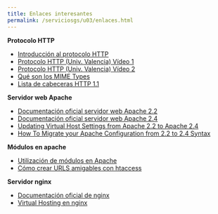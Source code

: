 ```yaml
---
title: Enlaces interesantes
permalink: /serviciosgs/u03/enlaces.html
---
```


**Protocolo HTTP**

* [Introducción al protocolo HTTP](https://github.com/josedom24/serviciosgs_doc/raw/master/web/doc/Tema10_HTTP.pdf)
* [Protocolo HTTP (Univ. Valencia) Vídeo 1](https://www.youtube.com/watch?v=wHXRmq75N_Y) 
* [Protocolo HTTP (Univ. Valencia) Vídeo 2](https://www.youtube.com/watch?v=CPUbmKc3rtM)
* [Qué son los MIME Types](http://www.webtaller.com/maletin/articulos/que-son-mime-types.php)
* [Lista de cabeceras HTTP 1.1](https://en.wikipedia.org/wiki/List_of_HTTP_header_fields)

**Servidor web Apache**

* [Documentación oficial servidor web Apache 2.2](http://httpd.apache.org/docs/2.2/es/)
* [Documentación oficial servidor web Apache 2.4](http://httpd.apache.org/docs/2.4/es/)
* [Updating Virtual Host Settings from Apache 2.2 to Apache 2.4](https://www.linode.com/docs/security/upgrading/updating-virtual-host-settings-from-apache-2-2-to-apache-2-4)
* [How To Migrate your Apache Configuration from 2.2 to 2.4 Syntax](https://www.digitalocean.com/community/tutorials/migrating-your-apache-configuration-from-2-2-to-2-4-syntax)

**Módulos en apache**

* [Utilización de módulos en Apache](https://github.com/josedom24/serviciosgs_doc/raw/master/web/doc/apache-modular.pdf)
* [Cómo crear URLS amigables con htaccess](http://www.emenia.es/como-crear-urls-amigables-con-htaccess/)

**Servidor nginx**

* [Documentación oficial de nginx](https://nginx.org/en/docs/)
* [Virtual Hosting en nginx](https://www.digitalocean.com/community/tutorials/how-to-set-up-nginx-server-blocks-virtual-hosts-on-ubuntu-16-04)

